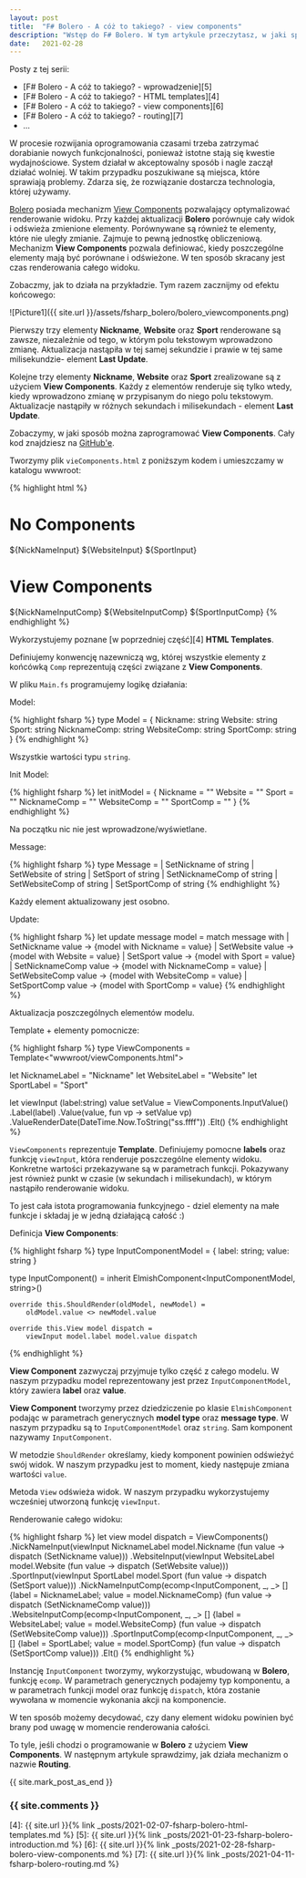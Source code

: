 ```yaml
---
layout: post
title:  "F# Bolero - A cóż to takiego? - view components"
description: "Wstęp do F# Bolero. W tym artykule przeczytasz, w jaki sposób używać View Components do optymalizacji renderowania widoku."
date:   2021-02-28
---
```


Posty z tej serii:

* [F# Bolero - A cóż to takiego? - wprowadzenie][5]
* [F# Bolero - A cóż to takiego? - HTML templates][4]
* [F# Bolero - A cóż to takiego? - view components][6]
* [F# Bolero - A cóż to takiego? - routing][7]
* ...

W procesie rozwijania oprogramowania czasami trzeba zatrzymać dorabianie nowych funkcjonalności, ponieważ istotne stają się kwestie wydajnościowe. System działał w akceptowalny sposób i nagle zaczął działać wolniej. W takim przypadku poszukiwane są miejsca, które sprawiają problemy. Zdarza się, że rozwiązanie dostarcza technologia, której używamy.

[Bolero][1] posiada mechanizm [View Components][2] pozwalający optymalizować renderowanie widoku. Przy każdej aktualizacji **Bolero** porównuje cały widok i odświeża zmienione elementy. Porównywane są również te elementy, które nie uległy zmianie. Zajmuje to pewną jednostkę obliczeniową. Mechanizm **View Components** pozwala definiować, kiedy poszczególne elementy mają być porównane i odświeżone. W ten sposób skracany jest czas renderowania całego widoku.

Zobaczmy, jak to działa na przykładzie. Tym razem zacznijmy od efektu końcowego:

![Picture1]({{ site.url }}/assets/fsharp_bolero/bolero_viewcomponents.png)

Pierwszy trzy elementy **Nickname**, **Website** oraz **Sport** renderowane są zawsze, niezależnie od tego, w którym polu tekstowym wprowadzono zmianę. Aktualizacja nastąpiła w tej samej sekundzie i prawie w tej same milisekundzie- element **Last Update**.

Kolejne trzy elementy **Nickname**, **Website** oraz **Sport** zrealizowane są z użyciem **View Components**. Każdy z elementów renderuje się tylko wtedy, kiedy wprowadzono zmianę w przypisanym do niego polu tekstowym. Aktualizacje nastąpiły w różnych sekundach i milisekundach - element **Last Update**.

Zobaczymy, w jaki sposób można zaprogramować **View Components**. Cały kod znajdziesz na [GitHub'e][3].

Tworzymy plik `vieComponents.html` z poniższym kodem i umieszczamy w katalogu wwwroot:

{% highlight html %}
<h1>No Components</h1>
${NickNameInput}
${WebsiteInput}
${SportInput}
<br />
<h1>View Components</h1>
${NickNameInputComp}
${WebsiteInputComp}
${SportInputComp}

<template id="InputValue">
    <div>
        <label>${Label}: <input type="text" bind="${Value}"/></label>
        <label>Last Update: ${ValueRenderDate}</label>
    </div>
</template>
{% endhighlight %}

Wykorzystujemy poznane [w poprzedniej część][4] **HTML Templates**.

Definiujemy konwencję nazewniczą wg, której wszystkie elementy z końcówką `Comp` reprezentują części związane z **View Components**.

W pliku `Main.fs` programujemy logikę działania:

Model:

{% highlight fsharp %}
type Model =
    {
        Nickname: string
        Website: string
        Sport: string
        NicknameComp: string
        WebsiteComp: string
        SportComp: string
    }
{% endhighlight %}

Wszystkie wartości typu `string`.

Init Model:

{% highlight fsharp %}
let initModel =
    {
        Nickname = ""
        Website = ""
        Sport = ""
        NicknameComp = ""
        WebsiteComp = ""
        SportComp = ""
    }
{% endhighlight %}

Na początku nic nie jest wprowadzone/wyświetlane.

Message:

{% highlight fsharp %}
type Message =
    | SetNickname of string
    | SetWebsite of string
    | SetSport of string
    | SetNicknameComp of string
    | SetWebsiteComp of string
    | SetSportComp of string
{% endhighlight %}

Każdy element aktualizowany jest osobno.

Update:

{% highlight fsharp %}
let update message model =
    match message with
    | SetNickname value -> {model with Nickname = value}
    | SetWebsite value -> {model with Website = value}
    | SetSport value -> {model with Sport = value}
    | SetNicknameComp value -> {model with NicknameComp = value}
    | SetWebsiteComp value -> {model with WebsiteComp = value}
    | SetSportComp value -> {model with SportComp = value}
{% endhighlight %}

Aktualizacja poszczególnych elementów modelu.

Template + elementy pomocnicze:

{% highlight fsharp %}
type ViewComponents = Template<"wwwroot/viewComponents.html">

let NicknameLabel = "Nickname"
let WebsiteLabel = "Website"
let SportLabel = "Sport"

let viewInput (label:string) value setValue =
    ViewComponents.InputValue()
        .Label(label)
        .Value(value, fun vp -> setValue vp)
        .ValueRenderDate(DateTime.Now.ToString("ss.ffff"))
        .Elt()
{% endhighlight %}

`ViewComponents` reprezentuje **Template**. Definiujemy pomocne **labels** oraz funkcję `viewInput`, która renderuje poszczególne elementy widoku. Konkretne wartości przekazywane są w parametrach funkcji. Pokazywany jest również punkt w czasie (w sekundach i milisekundach), w którym nastąpiło renderowanie widoku.

To jest cała istota programowania funkcyjnego - dziel elementy na małe funkcje i składaj je w jedną działającą całość :)

Definicja **View Components**:

{% highlight fsharp %}
type InputComponentModel = { label: string; value: string }

type InputComponent() =
    inherit ElmishComponent<InputComponentModel, string>()

    override this.ShouldRender(oldModel, newModel) =
        oldModel.value <> newModel.value

    override this.View model dispatch =
        viewInput model.label model.value dispatch
{% endhighlight %}

**View Component** zazwyczaj przyjmuje tylko część z całego modelu. W naszym przypadku model reprezentowany jest przez `InputComponentModel`, który zawiera **label** oraz **value**.

**View Component** tworzymy przez dziedziczenie po klasie `ElmishComponent` podając w parametrach generycznych **model type** oraz **message type**. W naszym przypadku są to `InputComponentModel` oraz `string`. Sam komponent nazywamy `InputComponent`.

W metodzie `ShouldRender` określamy, kiedy komponent powinien odświeżyć swój widok. W naszym przypadku jest to moment, kiedy następuje zmiana wartości `value`.

Metoda `View` odświeża widok. W naszym przypadku wykorzystujemy wcześniej utworzoną funkcję `viewInput`.

Renderowanie całego widoku:

{% highlight fsharp %}
let view model dispatch =
    ViewComponents()
        .NickNameInput(viewInput NicknameLabel model.Nickname (fun value -> dispatch (SetNickname value)))
        .WebsiteInput(viewInput WebsiteLabel model.Website (fun value -> dispatch (SetWebsite value)))
        .SportInput(viewInput SportLabel model.Sport (fun value -> dispatch (SetSport value)))
        .NickNameInputComp(ecomp<InputComponent, _, _> [] {label = NicknameLabel; value = model.NicknameComp} (fun value -> dispatch (SetNicknameComp value)))
        .WebsiteInputComp(ecomp<InputComponent, _, _> [] {label = WebsiteLabel; value = model.WebsiteComp} (fun value -> dispatch (SetWebsiteComp value)))
        .SportInputComp(ecomp<InputComponent, _, _> [] {label = SportLabel; value = model.SportComp} (fun value -> dispatch (SetSportComp value)))
        .Elt()
{% endhighlight %}

Instancję `InputComponent` tworzymy, wykorzystując, wbudowaną w **Bolero**, funkcję `ecomp`. W parametrach generycznych podajemy typ komponentu, a w parametrach funkcji model oraz funkcję `dispatch`, która zostanie wywołana w momencie wykonania akcji na komponencie.

W ten sposób możemy decydować, czy dany element widoku powinien być brany pod uwagę w momencie renderowania całości.

To tyle, jeśli chodzi o programowanie w **Bolero** z użyciem **View Components**. W następnym artykule sprawdzimy, jak działa mechanizm o nazwie **Routing**.

{{ site.mark_post_as_end }}

### {{ site.comments }}

[1]: https://fsbolero.io "F# Bolero"
[2]: https://fsbolero.io/docs/Elmish#view-components "View Components"
[3]: https://github.com/mikedevbo/fsharp-bolero-sandbox "F# Bolero Sandbox"
[4]: {{ site.url }}{% link _posts/2021-02-07-fsharp-bolero-html-templates.md %}
[5]: {{ site.url }}{% link _posts/2021-01-23-fsharp-bolero-introduction.md %}
[6]: {{ site.url }}{% link _posts/2021-02-28-fsharp-bolero-view-components.md %}
[7]: {{ site.url }}{% link _posts/2021-04-11-fsharp-bolero-routing.md %}